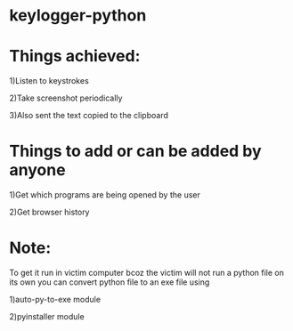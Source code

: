 # keylogger-python


# Things achieved:
1)Listen to keystrokes

2)Take screenshot periodically

3)Also sent the text copied to the clipboard


# Things to add or can be added by anyone
1)Get which programs are being opened by the user

2)Get browser history


# Note:
To get it run in victim computer bcoz the victim will not run a python file on its own you can convert python file to an exe file using

1)auto-py-to-exe module

2)pyinstaller module

